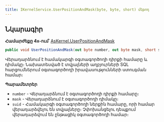 ```yaml
---
title: IKernelService.UserPositionAndMask(byte, byte, short) մեթոդ  
---
```


## Նկարագիր

**Համարժեքը 4x-ում՝** [AsKernel.UserPositionAndMask](https://armsoft.github.io/as4x-docs/HTM/ProgrGuide/Functions/Functions/UserPositionAndMask.html)

```c#
public void UserPositionAndMask(out byte number, out byte mask, short suid = -1)
```

Վերադարձնում է համակարգի օգտագործողի դիրքի համարը և դիմակը։ 
Նախատեսված է տվյալների աղբյուրների SQL հարցումներում օգտագործողի իրավասությունների ստուգման համար։

**Պարամետրեր**

* `number` - Վերադարձնում է օգտագործողի դիրքի համարը։
* `mask` - Վերադարձնում է օգտագործողի դիմակը։
* `suid` - Համակարգի օգտագործողի ներքին համարը, որի համար վերադարձվելու են տվյալները։ 
  Չփոխանցելու դեպքում վերադարձվում են ընթացիկ օգտագործողի համար։
